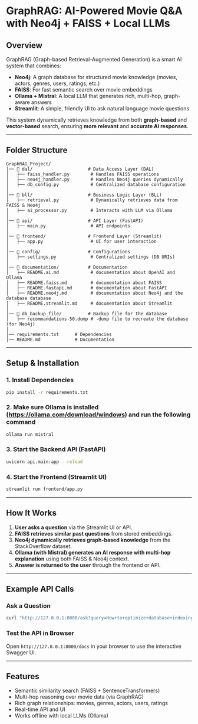 # GraphRAG: AI-Powered Movie Q&A with Neo4j + FAISS + Local LLMs

## Overview
GraphRAG (Graph-based Retrieval-Augmented Generation) is a smart AI system that combines:
- **Neo4j**: A graph database for structured movie knowledge (movies, actors, genres, users, ratings, etc.)
- **FAISS**: For fast semantic search over movie embeddings
- **Ollama + Mistral**: A local LLM that generates rich, multi-hop, graph-aware answers
- **Streamlit**: A simple, friendly UI to ask natural language movie questions

This system dynamically retrieves knowledge from both **graph-based** and **vector-based** search, ensuring **more relevant** and **accurate AI responses**.

---

## Folder Structure
```
GraphRAG_Project/
│── 📁 dal/                     # Data Access Layer (DAL)
│   ├── faiss_handler.py        # Handles FAISS operations
│   ├── neo4j_handler.py        # Handles Neo4j queries dynamically
│   ├── db_config.py            # Centralized database configuration
│
│── 📁 bll/                     # Business Logic Layer (BLL)
│   ├── retrieval.py            # Dynamically retrieves data from FAISS & Neo4j
│   ├── ai_processor.py         # Interacts with LLM via Ollama
│
│── 📁 api/                     # API Layer (FastAPI)
│   ├── main.py                 # API endpoints
│
│── 📁 frontend/                # Frontend Layer (Streamlit)
│   ├── app.py                  # UI for user interaction
│
│── 📁 config/                  # Configurations
│   ├── settings.py             # Centralized settings (DB URIs)
│
│── 📁 documentation/           # Documentation
│   ├── README.ai.md            # documentation about OpenAI and Ollama
│   ├── README.faiss.md         # documentation about FAISS
│   ├── README.fastapi.md       # documentation about FastAPI
│   ├── README.neo4j.md         # documentation about Neo4j and the database database
│   ├── README.streamlit.md     # documentation about Streamlit
│
│── 📁 db_backup_file/          # Backup file for the database
│   ├── recommandations-50.dump # -dump file to recreate the database (for Neo4j)
│
│── requirements.txt      # Dependencies
│── README.md             # Documentation
```

---

## Setup & Installation

### 1. Install Dependencies
```bash
pip install -r requirements.txt
```

### 2. Make sure Ollama is installed (https://ollama.com/download/windows) and run the following command
```bash
ollama run mistral
```

### 3. Start the Backend API (FastAPI)
```bash
uvicorn api.main:app --reload
```

### 4. Start the Frontend (Streamlit UI)
```bash
streamlit run frontend/app.py
```

---

## How It Works
1. **User asks a question** via the Streamlit UI or API.
2. **FAISS retrieves similar past questions** from stored embeddings.
3. **Neo4j dynamically retrieves graph-based knowledge** from the StackOverflow dataset.
4. **Ollama (with Mistral) generates an AI response with multi-hop explanation** using both FAISS & Neo4j context.
5. **Answer is returned to the user** through the frontend or API.

---

## Example API Calls
### Ask a Question
```bash
curl "http://127.0.0.1:8000/ask?query=How+to+optimize+database+indexing?"
```

### Test the API in Browser
Open `http://127.0.0.1:8000/docs` in your browser to use the interactive Swagger UI.

---

## Features
- Semantic similarity search (FAISS + SentenceTransformers)
- Multi-hop reasoning over movie data (via GraphRAG)
- Rich graph relationships: movies, genres, actors, users, ratings
- Real-time API and UI
- Works offline with local LLMs (Ollama)